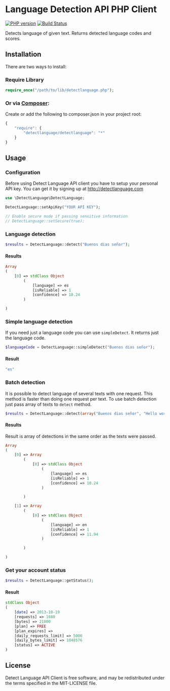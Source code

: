 Language Detection API PHP Client
========

[![PHP version](https://badge.fury.io/ph/detectlanguage%2Fdetectlanguage.svg)](https://badge.fury.io/ph/detectlanguage%2Fdetectlanguage)
[![Build Status](https://secure.travis-ci.org/detectlanguage/detectlanguage-php.svg)](http://travis-ci.org/detectlanguage/detectlanguage-php)

Detects language of given text. Returns detected language codes and scores.


## Installation

There are two ways to install:

### Require Library

```php
require_once("/path/to/lib/detectlanguage.php");
```

### Or via [Composer](http://getcomposer.org/):

Create or add the following to composer.json in your project root:
```javascript
{
    "require": {
        "detectlanguage/detectlanguage": "*"
    }
}
```

## Usage

### Configuration

Before using Detect Language API client you have to setup your personal API key.
You can get it by signing up at http://detectlanguage.com

```php
use \DetectLanguage\DetectLanguage;

DetectLanguage::setApiKey("YOUR API KEY");

// Enable secure mode if passing sensitive information
// DetectLanguage::setSecure(true);
```

### Language detection

```php
$results = DetectLanguage::detect("Buenos dias señor");
```

#### Results

```php
Array
(
    [0] => stdClass Object
        (
            [language] => es
            [isReliable] => 1
            [confidence] => 10.24
        )

)
```

### Simple language detection

If you need just a language code you can use `simpleDetect`. It returns just the language code.

```php
$languageCode = DetectLanguage::simpleDetect("Buenos dias señor");
```

#### Result

```php
"es"
```

### Batch detection

It is possible to detect language of several texts with one request.
This method is faster than doing one request per text.
To use batch detection just pass array of texts to `detect` method.

```php
$results = DetectLanguage::detect(array("Buenos dias señor", "Hello world"));
```

#### Results

Result is array of detections in the same order as the texts were passed.

```php
Array
(
    [0] => Array
        (
            [0] => stdClass Object
                (
                    [language] => es
                    [isReliable] => 1
                    [confidence] => 10.24
                )

        )

    [1] => Array
        (
            [0] => stdClass Object
                (
                    [language] => en
                    [isReliable] => 1
                    [confidence] => 11.94
                )

        )

)
```

### Get your account status

```php
$results = DetectLanguage::getStatus();
```

#### Result

```php
stdClass Object
(
    [date] => 2013-10-19
    [requests] => 1680
    [bytes] => 21800
    [plan] => FREE
    [plan_expires] =>
    [daily_requests_limit] => 5000
    [daily_bytes_limit] => 1048576
    [status] => ACTIVE
)
```

## License

Detect Language API Client is free software, and may be redistributed under the terms specified in the MIT-LICENSE file.
